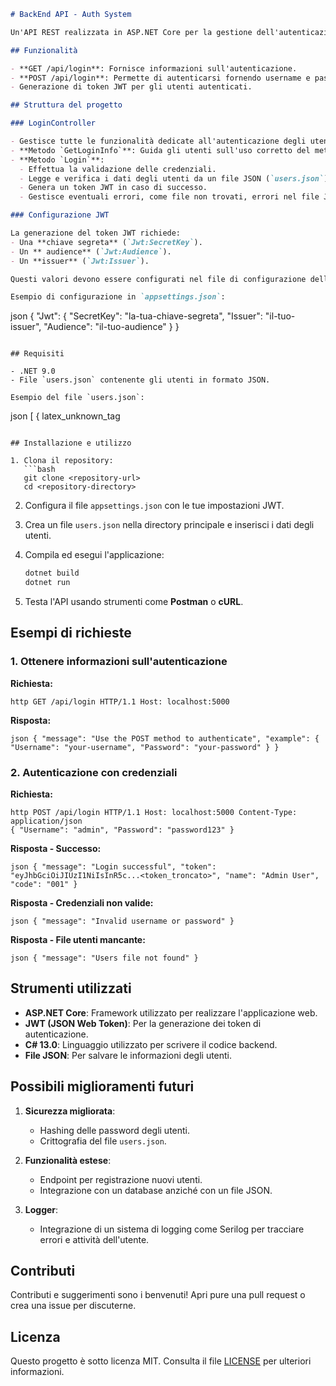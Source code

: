 ``` markdown
# BackEnd API - Auth System

Un'API REST realizzata in ASP.NET Core per la gestione dell'autenticazione tramite credenziali. L'API consente agli utenti di autenticarsi e ricevere un token JWT per l'accesso ai servizi protetti.

## Funzionalità

- **GET /api/login**: Fornisce informazioni sull'autenticazione.
- **POST /api/login**: Permette di autenticarsi fornendo username e password.
- Generazione di token JWT per gli utenti autenticati.

## Struttura del progetto

### LoginController

- Gestisce tutte le funzionalità dedicate all'autenticazione degli utenti.
- **Metodo `GetLoginInfo`**: Guida gli utenti sull'uso corretto del metodo di autenticazione.
- **Metodo `Login`**:
  - Effettua la validazione delle credenziali.
  - Legge e verifica i dati degli utenti da un file JSON (`users.json`).
  - Genera un token JWT in caso di successo.
  - Gestisce eventuali errori, come file non trovati, errori nel file JSON o altri problemi.

### Configurazione JWT

La generazione del token JWT richiede:
- Una **chiave segreta** (`Jwt:SecretKey`).
- Un ** audience** (`Jwt:Audience`).
- Un **issuer** (`Jwt:Issuer`).

Questi valori devono essere configurati nel file di configurazione dell'applicazione (ad esempio, `appsettings.json`).

Esempio di configurazione in `appsettings.json`:
```
json { "Jwt": { "SecretKey": "la-tua-chiave-segreta", "Issuer": "il-tuo-issuer", "Audience": "il-tuo-audience" } }
``` 

## Requisiti

- .NET 9.0
- File `users.json` contenente gli utenti in formato JSON.

Esempio del file `users.json`:
```
json [ {
latex_unknown_tag
``` 

## Installazione e utilizzo

1. Clona il repository:
   ```bash
   git clone <repository-url>
   cd <repository-directory>
   ```

2. Configura il file `appsettings.json` con le tue impostazioni JWT.

3. Crea un file `users.json` nella directory principale e inserisci i dati degli utenti.

4. Compila ed esegui l'applicazione:
   ```bash
   dotnet build
   dotnet run
   ```

5. Testa l'API usando strumenti come **Postman** o **cURL**.

## Esempi di richieste

### 1. Ottenere informazioni sull'autenticazione
**Richiesta:**
```
http GET /api/login HTTP/1.1 Host: localhost:5000
``` 

**Risposta:**
```
json { "message": "Use the POST method to authenticate", "example": { "Username": "your-username", "Password": "your-password" } }
``` 

### 2. Autenticazione con credenziali
**Richiesta:**
```
http POST /api/login HTTP/1.1 Host: localhost:5000 Content-Type: application/json
{ "Username": "admin", "Password": "password123" }
``` 

**Risposta - Successo:**
```
json { "message": "Login successful", "token": "eyJhbGciOiJIUzI1NiIsInR5c...<token_troncato>", "name": "Admin User", "code": "001" }
``` 

**Risposta - Credenziali non valide:**
```
json { "message": "Invalid username or password" }
``` 

**Risposta - File utenti mancante:**
```
json { "message": "Users file not found" }
``` 

## Strumenti utilizzati

- **ASP.NET Core**: Framework utilizzato per realizzare l'applicazione web.
- **JWT (JSON Web Token)**: Per la generazione dei token di autenticazione.
- **C# 13.0**: Linguaggio utilizzato per scrivere il codice backend.
- **File JSON**: Per salvare le informazioni degli utenti.

## Possibili miglioramenti futuri

1. **Sicurezza migliorata**:
    - Hashing delle password degli utenti.
    - Crittografia del file `users.json`.

2. **Funzionalità estese**:
    - Endpoint per registrazione nuovi utenti.
    - Integrazione con un database anziché con un file JSON.

3. **Logger**:
    - Integrazione di un sistema di logging come Serilog per tracciare errori e attività dell'utente.

## Contributi

Contributi e suggerimenti sono i benvenuti! Apri pure una pull request o crea una issue per discuterne.

## Licenza

Questo progetto è sotto licenza MIT. Consulta il file [LICENSE](LICENSE) per ulteriori informazioni.
```
